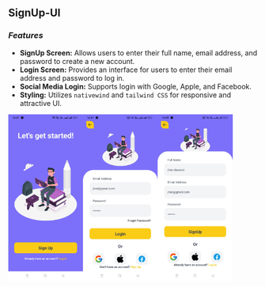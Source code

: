 ## SignUp-UI
### _Features_
- **SignUp Screen:** Allows users to enter their full name, email address, and password to create a new account.
- **Login Screen:** Provides an interface for users to enter their email address and password to log in.
- **Social Media Login:** Supports login with Google, Apple, and Facebook.
- **Styling:** Utilizes `nativewind` and `tailwind CSS` for responsive and attractive UI.

<div style="display: flex; flex-direction: 'row';">
<img src="../assets_file/Signup1.jpg" width=30%>
<img src="../assets_file/Signup2.jpg" width=30%>
<img src="../assets_file/Signup3.jpg" width=30%>
</div>
